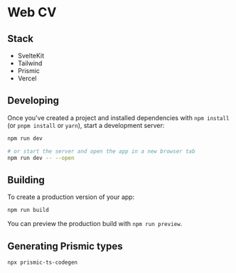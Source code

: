 # Web CV

## Stack

- SvelteKit
- Tailwind
- Prismic
- Vercel

## Developing

Once you've created a project and installed dependencies with `npm install` (or `pnpm install` or `yarn`), start a development server:

```bash
npm run dev

# or start the server and open the app in a new browser tab
npm run dev -- --open
```

## Building

To create a production version of your app:

```bash
npm run build
```

You can preview the production build with `npm run preview`.

## Generating Prismic types

```bash
npx prismic-ts-codegen
```
